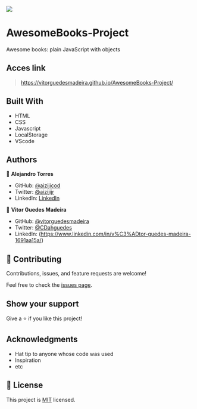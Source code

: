 ![](https://img.shields.io/badge/Microverse-blueviolet)
# AwesomeBooks-Project
Awesome books: plain JavaScript with objects

## Acces link

> https://vitorguedesmadeira.github.io/AwesomeBooks-Project/

## Built With

- HTML
- CSS
- Javascript
- LocalStorage
- VScode

## Authors

👤 **Alejandro Torres**

- GitHub: [@aizijicod](https://github.com/aizjicod)
- Twitter: [@aizijijr](https://twitter.com/aizijijr)
- LinkedIn: [LinkedIn](https://www.linkedin.com/in/aiziji/)


👤 **Vitor Guedes Madeira**

- GitHub: [@vitorguedesmadeira](https://github.com/VitorGuedesMadeira)
- Twitter: [@CDahguedes](https://twitter.com/CDahguedes)
- LinkedIn: (https://www.linkedin.com/in/v%C3%ADtor-guedes-madeira-1691aa15a/)

## 🤝 Contributing

Contributions, issues, and feature requests are welcome!

Feel free to check the [issues page](../../issues/).

## Show your support

Give a ⭐️ if you like this project!

## Acknowledgments

- Hat tip to anyone whose code was used
- Inspiration
- etc

## 📝 License

This project is [MIT](./MIT.md) licensed.